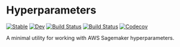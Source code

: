# Hyperparameters

[![Stable](https://img.shields.io/badge/docs-stable-blue.svg)](https://invenia.github.io/Hyperparameters.jl/stable)
[![Dev](https://img.shields.io/badge/docs-dev-blue.svg)](https://invenia.github.io/Hyperparameters.jl/dev)
[![Build Status](https://travis-ci.com/invenia/Hyperparameters.jl.svg?branch=master)](https://travis-ci.com/invenia/Hyperparameters.jl)
[![Build Status](https://ci.appveyor.com/api/projects/status/github/invenia/Hyperparameters.jl?svg=true)](https://ci.appveyor.com/project/invenia/Hyperparameters-jl)
[![Codecov](https://codecov.io/gh/invenia/Hyperparameters.jl/branch/master/graph/badge.svg)](https://codecov.io/gh/invenia/Hyperparameters.jl)

A minimal utility for working with AWS Sagemaker hyperparameters.
